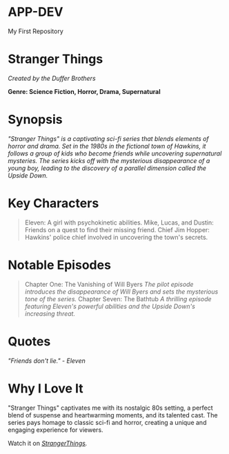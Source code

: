 # APP-DEV
My First Repository

# Stranger Things 
*Created by the Duffer Brothers*

**Genre: Science Fiction, Horror, Drama, Supernatural**

# Synopsis 
*"Stranger Things" is a captivating sci-fi series that blends elements of horror and drama. Set in the 1980s in the fictional town of Hawkins, it follows a group of kids who become friends while uncovering supernatural mysteries. The series kicks off with the mysterious disappearance of a young boy, leading to the discovery of a parallel dimension called the Upside Down.*

# Key Characters 
>Eleven: A girl with psychokinetic abilities.
>Mike, Lucas, and Dustin: Friends on a quest to find their missing friend.
>Chief Jim Hopper: Hawkins' police chief involved in uncovering the town's secrets.

# Notable Episodes
>Chapter One: The Vanishing of Will Byers
*The pilot episode introduces the disappearance of Will Byers and sets the mysterious tone of the series.*
>Chapter Seven: The Bathtub
*A thrilling episode featuring Eleven's powerful abilities and the Upside Down's increasing threat.*

# Quotes
*"Friends don't lie." - Eleven*

# Why I Love It 
"Stranger Things" captivates me with its nostalgic 80s setting, a perfect blend of suspense and heartwarming moments, and its talented cast. The series pays homage to classic sci-fi and horror, creating a unique and engaging experience for viewers.

Watch it on *[StrangerThings](https://www.Netflix.com).*
